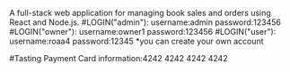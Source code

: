 A full-stack web application for managing book sales and orders using React and Node.js.
#LOGIN("admin"):
username:admin
password:123456
#LOGIN("owner"):
username:owner1
password:123456
#LOGIN("user"):
username:roaa4
password:12345
\*you can create your own account


#Tasting Payment
Card information:4242 4242 4242 4242
